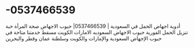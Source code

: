 # -0537466539
 أدوية اجهاض الحمل في السعودية | 0537466539| حبوب الاجهاض صحة المرأة حبة تنزيل الحمل الفورية حبوب الاجهاض السعوديه الامارات الكويت  مسقط خدمتنا متاحة في حبوب الإجهاض السعودية والإمارات والكويت وسلطنة عمان وقطر والبحرين
